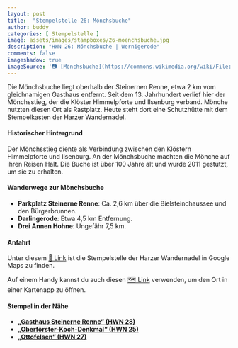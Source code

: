 ```yaml
---
layout: post
title:  "Stempelstelle 26: Mönchsbuche"
author: buddy
categories: [ Stempelstelle ]
image: assets/images/stampboxes/26-moenchsbuche.jpg
description: "HWN 26: Mönchsbuche | Wernigerode"
comments: false
imageshadow: true
imageSource: '📷 [Mönchsbuche](https://commons.wikimedia.org/wiki/File:M%C3%B6nchsbuche.JPG) von Florian Hoffmann unter Lizenz [CC BY-SA 3.0 de](https://creativecommons.org/licenses/by-sa/3.0/de/deed.en)'
---
```


Die Mönchsbuche liegt oberhalb der Steinernen Renne, etwa 2 km vom gleichnamigen Gasthaus entfernt. Seit dem 13. Jahrhundert verlief hier der Mönchsstieg, der die Klöster Himmelpforte und Ilsenburg verband. Mönche nutzten diesen Ort als Rastplatz. Heute steht dort eine Schutzhütte mit dem Stempelkasten der Harzer Wandernadel.

#### Historischer Hintergrund

Der Mönchsstieg diente als Verbindung zwischen den Klöstern Himmelpforte und Ilsenburg. An der Mönchsbuche machten die Mönche auf ihren Reisen Halt. Die Buche ist über 100 Jahre alt und wurde 2011 gestutzt, um sie zu erhalten.

#### Wanderwege zur Mönchsbuche

- **Parkplatz Steinerne Renne**: Ca. 2,6 km über die Bielsteinchaussee und den Bürgerbrunnen.
- **Darlingerode**: Etwa 4,5 km Entfernung.
- **Drei Annen Hohne**: Ungefähr 7,5 km.

#### Anfahrt

Unter diesem [📍 Link](https://www.google.com/maps/dir/?api=1&origin=&destination=51.81783%2C%2010.70789) ist die Stempelstelle der Harzer Wandernadel in Google Maps zu finden.

<div class="android-only">
  Auf einem Handy kannst du auch diesen 
  <a href="geo:51.81783,10.70789">🗺️ Link</a> 
  verwenden, um den Ort in einer Kartenapp zu öffnen.
  <p></p>
</div>

#### Stempel in der Nähe

- [**„Gasthaus Steinerne Renne“ (HWN 28)**](/stempelstelle-28-gasthaus-steinerne-renne)
- [**„Oberförster-Koch-Denkmal“ (HWN 25)**](/stempelstelle-25-oberfoerster-koch-denkmal)
- [**„Ottofelsen“ (HWN 27)**](/stempelstelle-27-ottofelsen)
